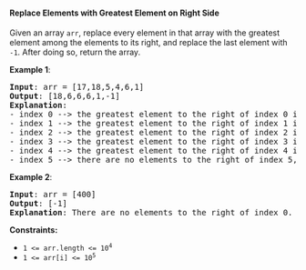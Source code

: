 #### Replace Elements with Greatest Element on Right Side
Given an array `arr`, replace every element in that array with the greatest element among the elements to its right, and replace the last element with `-1`.
After doing so, return the array.

**Example 1**:
<pre><b>Input</b>: arr = [17,18,5,4,6,1]
<b>Output</b>: [18,6,6,6,1,-1]
<b>Explanation</b>:
- index 0 --> the greatest element to the right of index 0 is index 1 (18).
- index 1 --> the greatest element to the right of index 1 is index 4 (6).
- index 2 --> the greatest element to the right of index 2 is index 4 (6).
- index 3 --> the greatest element to the right of index 3 is index 4 (6).
- index 4 --> the greatest element to the right of index 4 is index 5 (1).
- index 5 --> there are no elements to the right of index 5, so we put -1.
</pre>

**Example 2**:
<pre><b>Input</b>: arr = [400]
<b>Output</b>: [-1]
<b>Explanation</b>: There are no elements to the right of index 0.
</pre>

**Constraints:**
* <code>1 <= arr.length <= 10<sup>4</sup></code>
* <code>1 <= arr[i] <= 10<sup>5</sup></code>

